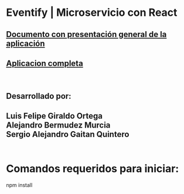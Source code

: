 # Eventify | Microservicio con React

<h2><a href="https://docs.google.com/document/d/16DYdFm3wAC0813IsD3SZrFxFU53xAbaBKwPDLM85pvM/edit?usp=sharing">Documento con presentación general de la aplicación</a></h1>
<h2><a href="https://github.com/astrxnomo/eventify-app">Aplicacion completa</a></h1>
</br>
<h2>Desarrollado por:<h2>
Luis Felipe Giraldo Ortega </br>
Alejandro Bermudez Murcia </br>
Sergio Alejandro Gaitan Quintero </br>

</br>
<h1>Comandos requeridos para iniciar:</h1>

npm install </br>

